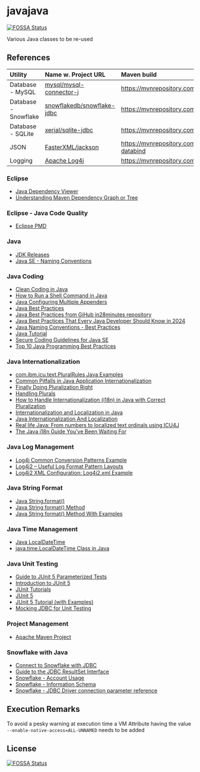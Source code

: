 # javajava
[![FOSSA Status](https://app.fossa.com/api/projects/git%2Bgithub.com%2Fdanielgp-eu%2Fjavajava.svg?type=shield)](https://app.fossa.com/projects/git%2Bgithub.com%2Fdanielgp-eu%2Fjavajava?ref=badge_shield)


Various Java classes to be re-used


## References

| Utility              | Name w. Project URL                                                         | Maven build                                                                    |
|:---------------------|:----------------------------------------------------------------------------|:-------------------------------------------------------------------------------|
| Database - MySQL     | [mysql/mysql-connector-j](https://github.com/mysql/mysql-connector-j)       | https://mvnrepository.com/artifact/com.mysql/mysql-connector-j                 |
| Database - Snowflake | [snowflakedb/snowflake-jdbc](https://github.com/snowflakedb/snowflake-jdbc) | https://mvnrepository.com/artifact/net.snowflake/snowflake-jdbc                |
| Database - SQLite    | [xerial/sqlite-jdbc](https://github.com/xerial/sqlite-jdbc)                 | https://mvnrepository.com/artifact/org.xerial/sqlite-jdbc                      |
| JSON                 | [FasterXML/jackson](https://github.com/FasterXML/jackson)                   | https://mvnrepository.com/artifact/com.fasterxml.jackson.core/jackson-databind |
| Logging              | [Apache Log4j](https://logging.apache.org/log4j/3.x/)                       | https://mvnrepository.com/artifact/org.apache.logging.log4j/log4j-core         |


### Eclipse

* [Java Dependency Viewer](https://marketplace.eclipse.org/content/java-dependency-viewer)
* [Understanding Maven Dependency Graph or Tree](https://www.baeldung.com/maven-dependency-graph)


### Eclipse - Java Code Quality 

* [Eclipse PMD](https://marketplace.eclipse.org/free-tagging/pmd)


### Java

* [JDK Releases](https://www.java.com/releases/matrix/)
* [Java SE - Naming Conventions](https://www.oracle.com/java/technologies/javase/codeconventions-namingconventions.html)


### Java Coding

* [Clean Coding in Java](https://www.baeldung.com/java-clean-code)
* [How to Run a Shell Command in Java](https://www.baeldung.com/run-shell-command-in-java)
* [Java Configuring Multiple Appenders](https://howtodoinjava.com/log4j2/log4j2-xml-configuration-example/#5-the-log4j2xml-file-location)
* [Java Best Practices](https://blog.jetbrains.com/idea/2024/02/java-best-practices/)
* [Java Best Practices from GiHub in28minutes repository](https://github.com/in28minutes/java-best-practices)
* [Java Best Practices That Every Java Developer Should Know in 2024](https://medium.com/@learnwithakshay/java-best-practices-that-every-java-developer-should-know-in-2024-ea84bc0b0fec)
* [Java Naming Conventions - Best Practices](https://www.javaguides.net/2018/08/java-standard-naming-conventions.html)
* [Java Tutorial](https://howtodoinjava.com/java/basics/java-tutorial/)
* [Secure Coding Guidelines for Java SE](https://www.oracle.com/java/technologies/javase/seccodeguide.html)
* [Top 10 Java Programming Best Practices](https://www.geeksforgeeks.org/java-best-practices/)


### Java Internationalization

* [com.ibm.icu.text.PluralRules Java Examples ](https://www.programcreek.com/java-api-examples/index%A3%A9%A4%F2%D2%8A%A4%C4%A4%B1%A4%DE%A4%B7%A4%BF%A1%A3%A5%AA%A5%D6%A5%B8%A5%A7%A5%AF%A5%C8%A4%CE%D3%B0%A4%F2%97%CA%B3%F6%A4%B7%A4%C6%CF%F7%B3%FD%A4%B9%A4%EB%A4%CB%A4%CF%A4%C9%A4%A6%A4%B9%A4%EC%A4%D0%A4%A4%A4%A4%A4%CE%A4%C7%A4%B7%A4%E7%A4%A6%A4%AB%A3%BF%A3%A9%A4%B3%A4%B3%A4%C7%A4%CF%A1%A2%A5%AA%A5%D6%A5%B8%A5%A7%A5%AF%A5%C8%A4%CE%D3%B0%A4%F2%97%CA%B3%F6%A4%B7%A4%C6%CF%F7%B3%FD%A4%B9%A4%EB%B7%BD%B7%A8%A4%CB%A4%C4%A4%A4%A4%C6%D5h%C3%F7%A4%B7%A4%DE%A4%B9%A1%A3%84e%A4%CE%C0%FD%5D%A3%A8http/xaydungtrangtrinoithat.com/thau-xay-dung-tai-binh-thuan/?api=com.ibm.icu.text.PluralRules)
* [Common Pitfalls in Java Application Internationalization](https://javanexus.com/blog/common-pitfalls-java-internationalization)
* [Finally Doing Pluralization Right](https://medium.com/expedia-group-tech/finally-doing-pluralization-right-948e2e9d40bb)
* [Handling Plurals](https://docs.oracle.com/javase/tutorial/i18n/format/choiceFormat.html)
* [How to Handle Internationalization (i18n) in Java with Correct Pluralization](https://codingtechroom.com/question/understanding-java-internationalization-i18n-with-proper-pluralization)
* [Internationalization and Localization in Java](https://www.baeldung.com/java-8-localization)
* [Java Internationalization And Localization](https://peerdh.com/blogs/programming-insights/java-internationalization-and-localization)
* [Real life Java: From numbers to localized text ordinals using ICU4J](https://medium.com/@d.lopez.j/real-life-java-from-numbers-to-localized-text-ordinals-using-icu4j-f8146d64b0fd)
* [The Java i18n Guide You’ve Been Waiting For](https://phrase.com/blog/posts/java-i18n-guide/)


### Java Log Management

* [Log4j Common Conversion Patterns Example](https://www.codejava.net/coding/common-conversion-patterns-for-log4js-patternlayout)
* [Log4j2 – Useful Log Format Pattern Layouts](https://howtodoinjava.com/log4j2/useful-conversion-pattern-examples/)
* [Log4j2 XML Configuration: Log4j2.xml Example](https://howtodoinjava.com/log4j2/log4j2-xml-configuration-example/)


### Java String Format

* [Java String.format()](https://www.baeldung.com/string-format)
* [Java String format() Method](https://www.geeksforgeeks.org/java-string-format-method-with-examples/)
* [Java String format() Method With Examples](https://firstcode.school/java-string-format-method/)


### Java Time Management

* [Java LocalDateTime](https://howtodoinjava.com/java/date-time/java-localdatetime-class/)
* [java.time.LocalDateTime Class in Java](https://www.geeksforgeeks.org/java-time-localdatetime-class-in-java/)


### Java Unit Testing

* [Guide to JUnit 5 Parameterized Tests](https://www.baeldung.com/parameterized-tests-junit-5)
* [Introduction to JUnit 5](https://www.geeksforgeeks.org/introduction-to-junit-5/)
* [JUnit Tutorials](https://howtodoinjava.com/junit5/junit/)
* [JUnit 5](https://junit.org/junit5/)
* [JUnit 5 Tutorial (with Examples)](https://howtodoinjava.com/junit-5-tutorial/)
* [Mocking JDBC for Unit Testing](https://www.baeldung.com/mocking-jdbc-unit-testing)


### Project Management

* [Apache Maven Project](https://maven.apache.org/)


### Snowflake with Java

* [Connect to Snowflake with JDBC](https://www.snowflake.com/en/blog/ability-to-connect-to-snowflake-with-jdbc/)
* [Guide to the JDBC ResultSet Interface](https://www.baeldung.com/jdbc-resultset)
* [Snowflake - Account Usage](https://docs.snowflake.com/en/sql-reference/account-usage)
* [Snowflake - Information Schema](https://docs.snowflake.com/en/sql-reference/info-schema)
* [Snowflake - JDBC Driver connection parameter reference](https://docs.snowflake.com/en/developer-guide/jdbc/jdbc-parameters)


## Execution Remarks

To avoid a pesky warning at execution time a VM Attribute having the value `--enable-native-access=ALL-UNNAMED` needs to be added


## License
[![FOSSA Status](https://app.fossa.com/api/projects/git%2Bgithub.com%2Fdanielgp-eu%2Fjavajava.svg?type=large)](https://app.fossa.com/projects/git%2Bgithub.com%2Fdanielgp-eu%2Fjavajava?ref=badge_large)
